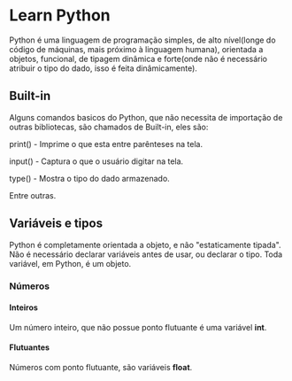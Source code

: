 # Learn Python

Python é uma linguagem de programação simples, de alto nível(longe do código de máquinas, mais próximo à linguagem humana), orientada a objetos, funcional, de tipagem dinâmica e forte(onde não é necessário atribuir o tipo do dado, isso é feita dinâmicamente).

## Built-in
Alguns comandos basicos do Python, que não necessita de importação de outras bibliotecas, são chamados de Built-in, eles são:

print() - Imprime o que esta entre parênteses na tela.

input() - Captura o que o usuário digitar na tela.

type() - Mostra o tipo do dado armazenado.

Entre outras.

## Variáveis e tipos
Python é completamente orientada a objeto, e não "estaticamente tipada". Não é necessário declarar variáveis antes de usar, ou declarar o tipo. Toda variável, em Python, é um objeto.

### Números

#### Inteiros
Um número inteiro, que não possue ponto flutuante é uma variável **int**.

#### Flutuantes
Números com ponto flutuante, são variáveis **float**.
